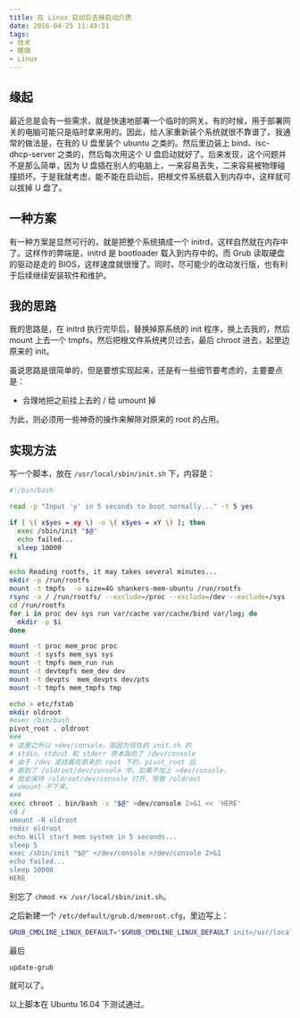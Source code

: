 ```yaml
---
title: 在 Linux 启动后去掉启动介质
date: 2016-04-25 11:49:51
tags: 
- 技术
- 瞎搞
- Linux
---
```


## 缘起

最近总是会有一些需求，就是快速地部署一个临时的网关。有的时候，用于部署网关的电脑可能只是临时拿来用的。因此，给人家重新装个系统就很不靠谱了。我通常的做法是，在我的 U 盘里装个 ubuntu 之类的。然后里边装上 bind、isc-dhcp-server 之类的，然后每次用这个 U 盘启动就好了。后来发现，这个问题并不是那么简单，因为 U 盘插在别人的电脑上，一来容易丢失，二来容易被物理碰撞损坏。于是我就考虑，能不能在启动后，把根文件系统载入到内存中，这样就可以拔掉 U 盘了。

<!--more-->

## 一种方案

有一种方案是显然可行的，就是把整个系统搞成一个 initrd，这样自然就在内存中了。这样作的弊端是，initrd 是 bootloader 载入到内存中的。而 Grub 读取硬盘的驱动是走的 BIOS，这样速度就很慢了。同时，尽可能少的改动发行版，也有利于后续继续安装软件和维护。

## 我的思路

我的思路是，在 initrd 执行完毕后，替换掉原系统的 init 程序，换上去我的，然后 mount 上去一个 tmpfs，然后把根文件系统拷贝过去，最后 chroot 进去，起里边原来的 init。

虽说思路是很简单的，但是要想实现起来，还是有一些细节要考虑的，主要要点是：

- 合理地把之前挂上去的 / 给 umount 掉

为此，则必须用一些神奇的操作来解除对原来的 root 的占用。

## 实现方法

写一个脚本，放在 `/usr/local/sbin/init.sh` 下，内容是：

``` bash
#!/bin/bash

read -p "Input 'y' in 5 seconds to boot normally..." -t 5 yes

if [ \( x$yes = xy \) -o \( x$yes = xY \) ]; then
  exec /sbin/init "$@"
  echo failed...
  sleep 10000
fi

echo Reading rootfs, it may takes several minutes...
mkdir -p /run/rootfs
mount -t tmpfs  -o size=4G shankers-mem-ubuntu /run/rootfs 
rsync -a / /run/rootfs/ --exclude=/proc --exclude=/dev --exclude=/sys --exclude=/run --exclude=/var/cache --exclude=/var/log --exclude=/usr/include --exclude=/usr/local/include 
cd /run/rootfs
for i in proc dev sys run var/cache var/cache/bind var/log; do
  mkdir -p $i
done

mount -t proc mem_proc proc
mount -t sysfs mem_sys sys
mount -t tmpfs mem_run run
mount -t devtmpfs mem_dev dev
mount -t devpts  mem_devpts dev/pts
mount -t tmpfs mem_tmpfs tmp

echo > etc/fstab
mkdir oldroot
#exec /bin/bash
pivot_root . oldroot
###
# 这里之所以 >dev/console，是因为现在的 init.sh 的 
# stdin、stdout 和 stderr 原本指向了 /dev/console
# 由于 /dev 是挂载在原来的 root 下的，pivot_root 后
# 跑到了 /oldroot/dev/console 中。如果不加上 >dev/console，
# 就会保持 /oldroot/dev/console 打开，导致 /oldroot 
# umount 不下来。
###
exec chroot . bin/bash -s "$@" >dev/console 2>&1 << 'HERE'
cd /
umount -R oldroot
rmdir oldroot
echo Will start mem system in 5 seconds...
sleep 5
exec /sbin/init "$@" </dev/console >/dev/console 2>&1
echo failed...
sleep 10000
HERE
```
别忘了 `chmod +x /usr/local/sbin/init.sh`。

之后新建一个 `/etc/default/grub.d/memroot.cfg`，里边写上：

``` bash
GRUB_CMDLINE_LINUX_DEFAULT="$GRUB_CMDLINE_LINUX_DEFAULT init=/usr/local/sbin/init.sh"
```

最后 

```
update-grub
```

就可以了。

以上脚本在 Ubuntu 16.04 下测试通过。
